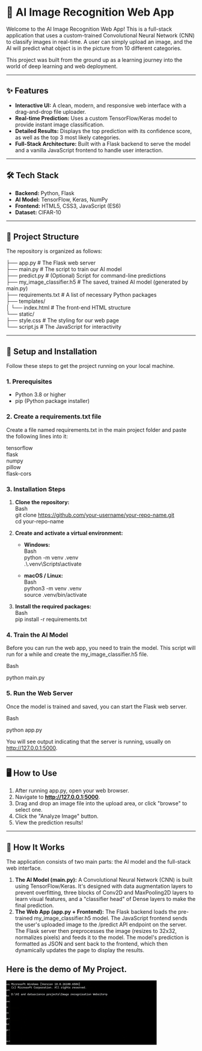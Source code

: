 # **🤖 AI Image Recognition Web App**

Welcome to the AI Image Recognition Web App\! This is a full-stack application that uses a custom-trained Convolutional Neural Network (CNN) to classify images in real-time. A user can simply upload an image, and the AI will predict what object is in the picture from 10 different categories.

This project was built from the ground up as a learning journey into the world of deep learning and web deployment.

---

## **✨ Features**

* **Interactive UI:** A clean, modern, and responsive web interface with a drag-and-drop file uploader.  
* **Real-time Prediction:** Uses a custom TensorFlow/Keras model to provide instant image classification.  
* **Detailed Results:** Displays the top prediction with its confidence score, as well as the top 3 most likely categories.  
* **Full-Stack Architecture:** Built with a Flask backend to serve the model and a vanilla JavaScript frontend to handle user interaction.

---

## **🛠️ Tech Stack**

* **Backend:** Python, Flask  
* **AI Model:** TensorFlow, Keras, NumPy  
* **Frontend:** HTML5, CSS3, JavaScript (ES6)  
* **Dataset:** CIFAR-10

---

## **📂 Project Structure**

The repository is organized as follows:

├── app.py                   \# The Flask web server  
├── main.py                  \# The script to train our AI model  
├── predict.py               \# (Optional) Script for command-line predictions  
├── my\_image\_classifier.h5   \# The saved, trained AI model (generated by main.py)  
├── requirements.txt         \# A list of necessary Python packages  
├── templates/  
│   └── index.html           \# The front-end HTML structure  
└── static/  
    ├── style.css            \# The styling for our web page  
    └── script.js            \# The JavaScript for interactivity

---

## **🚀 Setup and Installation**

Follow these steps to get the project running on your local machine.

### **1\. Prerequisites**

* Python 3.8 or higher  
* pip (Python package installer)

### **2\. Create a requirements.txt file**

Create a file named requirements.txt in the main project folder and paste the following lines into it:

tensorflow  
flask  
numpy  
pillow  
flask-cors

### **3\. Installation Steps**

1. **Clone the repository:**  
   Bash  
   git clone https://github.com/your-username/your-repo-name.git  
   cd your-repo-name

2. **Create and activate a virtual environment:**  
   * **Windows:**  
     Bash  
     python \-m venv .venv  
     .\\.venv\\Scripts\\activate

   * **macOS / Linux:**  
     Bash  
     python3 \-m venv .venv  
     source .venv/bin/activate

3. **Install the required packages:**  
   Bash  
   pip install \-r requirements.txt

### **4\. Train the AI Model**

Before you can run the web app, you need to train the model. This script will run for a while and create the my\_image\_classifier.h5 file.

Bash

python main.py

### **5\. Run the Web Server**

Once the model is trained and saved, you can start the Flask web server.

Bash

python app.py

You will see output indicating that the server is running, usually on http://127.0.0.1:5000.

---

## **🖥️ How to Use**

1. After running app.py, open your web browser.  
2. Navigate to **http://127.0.0.1:5000**.  
3. Drag and drop an image file into the upload area, or click "browse" to select one.  
4. Click the "Analyze Image" button.  
5. View the prediction results\!

---

## **🧠 How It Works**

The application consists of two main parts: the AI model and the full-stack web interface.

1. **The AI Model (main.py):** A Convolutional Neural Network (CNN) is built using TensorFlow/Keras. It's designed with data augmentation layers to prevent overfitting, three blocks of Conv2D and MaxPooling2D layers to learn visual features, and a "classifier head" of Dense layers to make the final prediction.  
2. **The Web App (app.py \+ Frontend):** The Flask backend loads the pre-trained my\_image\_classifier.h5 model. The JavaScript frontend sends the user's uploaded image to the /predict API endpoint on the server. The Flask server then preprocesses the image (resizes to 32x32, normalizes pixels) and feeds it to the model. The model's prediction is formatted as JSON and sent back to the frontend, which then dynamically updates the page to display the results.

## **Here is the demo of My Project.**
![Demo of my project](demo.gif)